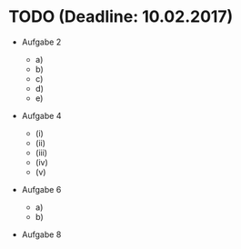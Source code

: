 # TODO (Deadline: 10.02.2017)
* Aufgabe 2
  * a)
  * b)
  * c)
  * d)
  * e)

* Aufgabe 4
  * (i)
  * (ii)
  * (iii)
  * (iv)
  * (v)

* Aufgabe 6
  * a)
  * b)

* Aufgabe 8